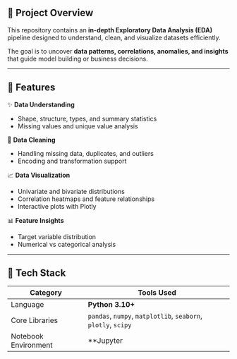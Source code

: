 ## 🧠 Project Overview
This repository contains an **in-depth Exploratory Data Analysis (EDA)** pipeline designed to understand, clean, and visualize datasets efficiently.  

The goal is to uncover **data patterns, correlations, anomalies, and insights** that guide model building or business decisions.

---

## 🧩 Features

✨ **Data Understanding**
- Shape, structure, types, and summary statistics  
- Missing values and unique value analysis  

🧼 **Data Cleaning**
- Handling missing data, duplicates, and outliers  
- Encoding and transformation support  

📈 **Data Visualization**
- Univariate and bivariate distributions  
- Correlation heatmaps and feature relationships  
- Interactive plots with Plotly  

📊 **Feature Insights**
- Target variable distribution  
- Numerical vs categorical analysis  
 

---

## 🧰 Tech Stack

| Category | Tools Used |
|-----------|-------------|
| Language | **Python 3.10+** |
| Core Libraries | `pandas`, `numpy`, `matplotlib`, `seaborn`, `plotly`, `scipy` |
| Notebook Environment | **Jupyter  |
